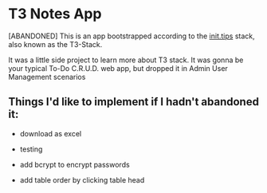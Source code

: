 # T3 Notes App

[ABANDONED] This is an app bootstrapped according to the [init.tips](https://init.tips) stack, also known as the T3-Stack.

It was a little side project to learn more about T3 stack. It was gonna be your typical To-Do C.R.U.D. web app, but dropped it in Admin User Management scenarios

## Things I'd like to implement if I hadn't abandoned it:

- download as excel

- testing

- add bcrypt to encrypt passwords

- add table order by clicking table head
